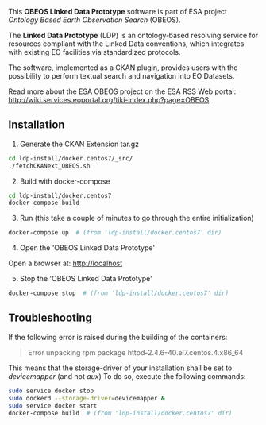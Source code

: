 This **OBEOS Linked Data Prototype** software is part of ESA project *Ontology Based Earth Observation Search* (OBEOS).

The **Linked Data Prototype** (LDP) is an ontology‑based resolving service for resources compliant with the Linked Data conventions, which integrates with existing EO facilities via standardized protocols.

The software, implemented as a CKAN plugin, provides users with the possibility to perform textual search and navigation into EO Datasets.

Read more about the ESA OBEOS project on the ESA RSS Web portal: http://wiki.services.eoportal.org/tiki-index.php?page=OBEOS.

## Installation

1. Generate the CKAN Extension tar.gz
 ```bash
 cd ldp-install/docker.centos7/_src/
 ./fetchCKANext_OBEOS.sh   
 ```

2. Build with docker-compose
 ```bash
 cd ldp-install/docker.centos7
 docker-compose build   
 ```

3. Run (this take a couple of minutes to go through the entire initialization)
```bash
docker-compose up  # (from 'ldp-install/docker.centos7' dir)
```

4. Open the 'OBEOS Linked Data Prototype'

Open a browser at: [http://localhost](http://localhost)

5. Stop the 'OBEOS Linked Data Prototype'
```bash
docker-compose stop  # (from 'ldp-install/docker.centos7' dir)
```


## Troubleshooting

  If the following error is raised during the building of the containers:
  > Error unpacking rpm package httpd-2.4.6-40.el7.centos.4.x86_64

  This means that the storage-driver of your installation shall be set to *devicemapper* (and not *aux*)
  To do so, execute the following commands:
  ```bash
  sudo service docker stop
  sudo dockerd --storage-driver=devicemapper &
  sudo service docker start
  docker-compose build  # (from 'ldp-install/docker.centos7' dir)
  ```
